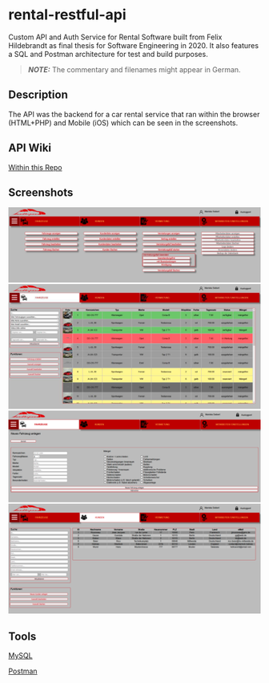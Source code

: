 # rental-restful-api

Custom API and Auth Service for Rental Software built from Felix Hildebrandt as final thesis for Software Engineering in 2020.
It also features a SQL and Postman architecture for test and build purposes.

> **_NOTE:_** The commentary and filenames might appear in German.

## Description

The API was the backend for a car rental service that ran within the browser (HTML+PHP) and Mobile (iOS) which can be seen in the screenshots.

## API Wiki

[Within this Repo](./wiki/)

## Screenshots

![Screenshot 1](./img/screenshot_01.png)
![Screenshot 2](./img/screenshot_02.png)
![Screenshot 3](./img/screenshot_03.png)
![Screenshot 4](./img/screenshot_04.png)

## Tools

[MySQL](https://www.mysql.com/)

[Postman](https://www.postman.com/)
